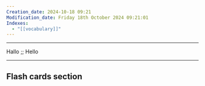 ```yaml
---
Creation_date: 2024-10-18 09:21
Modification_date: Friday 18th October 2024 09:21:01
Indexes:
  - "[[vocabulary]]"
---
```


----

Hallo ;; Hello
<!--SR:!2024-11-03,4,270-->



















---
## Flash cards section
